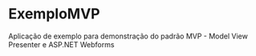# ExemploMVP
Aplicação de exemplo para demonstração do padrão MVP - Model View Presenter e ASP.NET Webforms
